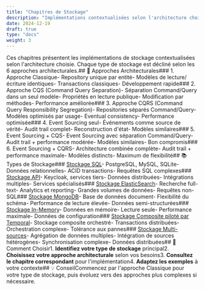 ```yaml
---
title: "Chapitres de Stockage"
description: "Implémentations contextualisées selon l'architecture choisie (Classique, CQS, CQRS, Event Sourcing)"
date: 2024-12-19
draft: true
type: "docs"
weight: 3
---
```

Ces chapitres présentent les implémentations de stockage contextualisées selon l'architecture choisie. Chaque type de stockage est décliné selon les 6 approches architecturales.## 🎯 Approches Architecturales### 1. Approche Classique- Repository unique par entité- Modèles de lecture/écriture identiques- Transactions classiques- Développement rapide### 2. Approche CQS (Command Query Separation)- Séparation Command/Query dans un seul modèle- Propriétés en lecture publique- Modification par méthodes- Performance améliorée### 3. Approche CQRS (Command Query Responsibility Segregation)- Repositories séparés Command/Query- Modèles optimisés par usage- Eventual consistency- Performance optimisée### 4. Event Sourcing seul- Événements comme source de vérité- Audit trail complet- Reconstruction d'état- Modèles similaires### 5. Event Sourcing + CQS- Event Sourcing avec séparation Command/Query- Audit trail + performance modérée- Modèles similaires- Bon compromis### 6. Event Sourcing + CQRS- Architecture combinée complète- Audit trail + performance maximale- Modèles distincts- Maximum de flexibilité## 📚 Types de Stockage### [Stockage SQL](/chapitres/stockage/sql/)- PostgreSQL, MySQL, SQLite- Données relationnelles- ACID transactions- Requêtes SQL complexes### [Stockage API](/chapitres/stockage/api/)- Keycloak, services tiers- Données distribuées- Intégrations multiples- Services spécialisés### [Stockage ElasticSearch](/chapitres/stockage/elasticsearch/)- Recherche full-text- Analytics et reporting- Grandes volumes de données- Requêtes non-SQL### [Stockage MongoDB](/chapitres/stockage/mongodb/)- Base de données document- Flexibilité du schéma- Performance de lecture élevée- Données semi-structurées### [Stockage In-Memory](/chapitres/stockage/in-memory/)- Données en mémoire- Lecture seule- Performance maximale- Données de configuration### [Stockage Composite piloté par Temporal](/chapitres/stockage/temporal/)- Stockage composite orchestré- Transactions distribuées- Orchestration complexe- Tolérance aux pannes### [Stockage Multi-sources](/chapitres/stockage/multi-sources/)- Agrégation de données multiples- Intégration de sources hétérogènes- Synchronisation complexe- Données distribuées## 🎯 Comment Choisir1. **Identifiez votre type de stockage** principal2. **Choisissez votre approche architecturale** selon vos besoins3. **Consultez le chapitre correspondant** pour l'implémentation4. **Adaptez les exemples** à votre contexte## 💡 ConseilCommencez par l'approche Classique pour votre type de stockage, puis évoluez vers des approches plus complexes si nécessaire.